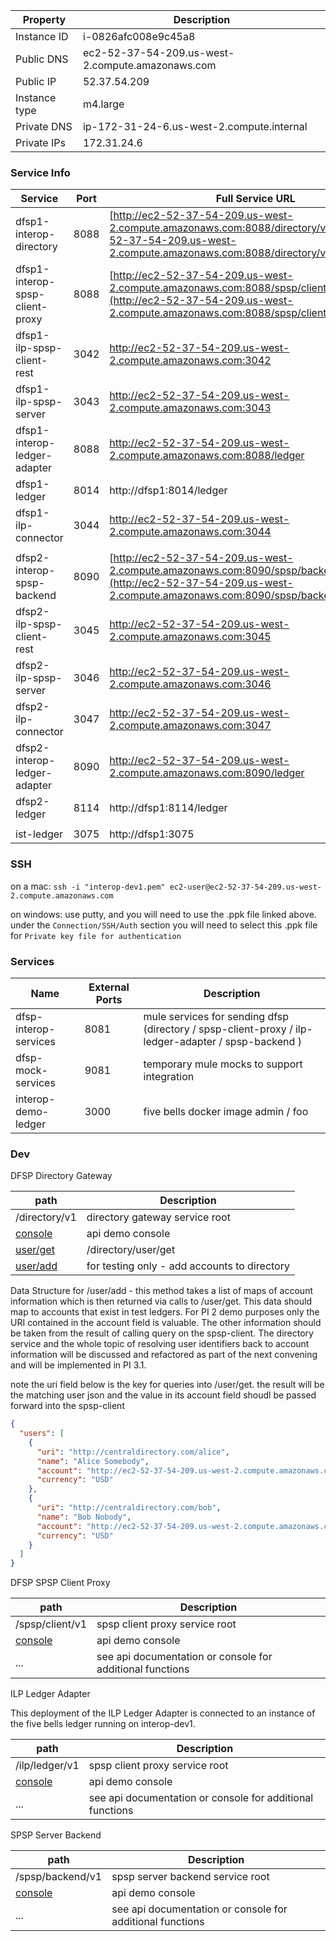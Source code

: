| Property | Description |
| ---- | ----------- |
| Instance ID | i-0826afc008e9c45a8 |
| Public DNS | ec2-52-37-54-209.us-west-2.compute.amazonaws.com |
| Public IP | 52.37.54.209 |
| Instance type | m4.large |
| Private DNS | ip-172-31-24-6.us-west-2.compute.internal |
| Private IPs | 172.31.24.6 |

### Service Info

| Service | Port | Full Service URL |
| ------- | ---- | ----------- |
| dfsp1-interop-directory | 8088 |  [http://ec2-52-37-54-209.us-west-2.compute.amazonaws.com:8088/directory/v1](http://ec2-52-37-54-209.us-west-2.compute.amazonaws.com:8088/directory/v1/console) |
| dfsp1-interop-spsp-client-proxy | 8088 |  [http://ec2-52-37-54-209.us-west-2.compute.amazonaws.com:8088/spsp/client/v1](http://ec2-52-37-54-209.us-west-2.compute.amazonaws.com:8088/spsp/client/v1/console) |
| dfsp1-ilp-spsp-client-rest | 3042 | http://ec2-52-37-54-209.us-west-2.compute.amazonaws.com:3042 |
| dfsp1-ilp-spsp-server | 3043 | http://ec2-52-37-54-209.us-west-2.compute.amazonaws.com:3043 |
| dfsp1-interop-ledger-adapter | 8088 |  http://ec2-52-37-54-209.us-west-2.compute.amazonaws.com:8088/ledger |
| dfsp1-ledger | 8014 | http://dfsp1:8014/ledger |
| dfsp1-ilp-connector | 3044 | http://ec2-52-37-54-209.us-west-2.compute.amazonaws.com:3044 |
|     |     |     |
| dfsp2-interop-spsp-backend | 8090 |  [http://ec2-52-37-54-209.us-west-2.compute.amazonaws.com:8090/spsp/backend/v1](http://ec2-52-37-54-209.us-west-2.compute.amazonaws.com:8090/spsp/backend/v1/console) |
| dfsp2-ilp-spsp-client-rest | 3045 | http://ec2-52-37-54-209.us-west-2.compute.amazonaws.com:3045 |
| dfsp2-ilp-spsp-server | 3046 | http://ec2-52-37-54-209.us-west-2.compute.amazonaws.com:3046 |
| dfsp2-ilp-connector | 3047 | http://ec2-52-37-54-209.us-west-2.compute.amazonaws.com:3047 |
| dfsp2-interop-ledger-adapter | 8090 |  http://ec2-52-37-54-209.us-west-2.compute.amazonaws.com:8090/ledger |
| dfsp2-ledger | 8114 | http://dfsp1:8114/ledger |
|     |     |     |
| ist-ledger | 3075 | http://dfsp1:3075 |

### SSH

on a mac:  `ssh -i "interop-dev1.pem" ec2-user@ec2-52-37-54-209.us-west-2.compute.amazonaws.com`

on windows:  use putty, and you will need to use the .ppk file linked above.  under the `Connection/SSH/Auth` section you will need to select this .ppk file for `Private key file for authentication`

### Services

| Name | External Ports | Description |
| ---- | -------------- | ----------- |
| dfsp-interop-services | 8081 | mule services for sending dfsp (directory / spsp-client-proxy / ilp-ledger-adapter / spsp-backend ) |
| dfsp-mock-services | 9081 | temporary mule mocks to support integration |
| interop-demo-ledger | 3000 | five bells docker image admin / foo |

### Dev

DFSP Directory Gateway

| path | Description |
| ---- | ----------- |
| /directory/v1 | directory gateway service root
| [console](http://ec2-52-37-54-209.us-west-2.compute.amazonaws.com:8088/directory/v1/console/) | api demo console |
| [user/get](http://ec2-52-37-54-209.us-west-2.compute.amazonaws.com:8088/directory/v1/user/get) | /directory/user/get |
| [user/add](http://ec2-52-37-54-209.us-west-2.compute.amazonaws.com:8088/directory/v1/user/add) | for testing only - add accounts to directory |

Data Structure for /user/add - this method takes a list of maps of account information which is then returned via calls to /user/get.  This data should map to accounts that exist in test ledgers.  For PI 2 demo purposes only the URI contained in the account field is valuable.  The other information should be taken from the result of calling query on the spsp-client.  The directory service and the whole topic of resolving user identifiers back to account information  will be discussed and refactored as part of the next convening and will be implemented in PI 3.1.

note the uri field below is the key for queries into /user/get.  the result will be the matching user json and the value in its account field shoudl be passed forward into the spsp-client

```json
{
  "users": [
    {
      "uri": "http://centraldirectory.com/alice",
      "name": "Alice Somebody",
      "account": "http://ec2-52-37-54-209.us-west-2.compute.amazonaws.com:3000/alice",
      "currency": "USD"
    },
    {
      "uri": "http://centraldirectory.com/bob",
      "name": "Bob Nobody",
      "account": "http://ec2-52-37-54-209.us-west-2.compute.amazonaws.com:3000/bob",
      "currency": "USD"
    }
  ]
}
```

DFSP SPSP Client Proxy

| path | Description |
| ---- | ----------- |
| /spsp/client/v1 | spsp client proxy service root |
| [console](http://ec2-52-37-54-209.us-west-2.compute.amazonaws.com:8088/spsp/client/v1/console/) | api demo console |
| ... | see api documentation or console for additional functions |

ILP Ledger Adapter

This deployment of the ILP Ledger Adapter is connected to an instance of the five bells ledger running on interop-dev1.

| path | Description |
| ---- | ----------- |
| /ilp/ledger/v1 | spsp client proxy service root |
| [console](http://ec2-52-37-54-209.us-west-2.compute.amazonaws.com:8088/ledger/console/) | api demo console |
| ... | see api documentation or console for additional functions |

SPSP Server Backend

| path | Description |
| ---- | ----------- |
| /spsp/backend/v1 | spsp server backend service root |
| [console](http://ec2-52-37-54-209.us-west-2.compute.amazonaws.com:8090/spsp/backend/v1/console/) | api demo console |
| ... | see api documentation or console for additional functions |
